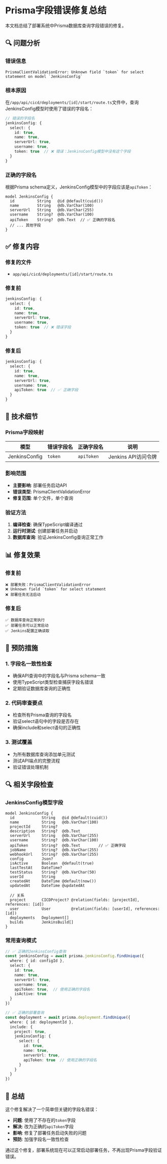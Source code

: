 # Prisma字段错误修复总结

本文档总结了部署系统中Prisma数据库查询字段错误的修复。

## 🔍 **问题分析**

### **错误信息**
```
PrismaClientValidationError: Unknown field `token` for select statement on model `JenkinsConfig`
```

### **根本原因**
在`/app/api/cicd/deployments/[id]/start/route.ts`文件中，查询JenkinsConfig模型时使用了错误的字段名：

```typescript
// 错误的字段名
jenkinsConfig: {
  select: {
    id: true,
    name: true,
    serverUrl: true,
    username: true,
    token: true  // ❌ 错误：JenkinsConfig模型中没有这个字段
  }
}
```

### **正确的字段名**
根据Prisma schema定义，JenkinsConfig模型中的字段应该是`apiToken`：

```prisma
model JenkinsConfig {
  id          String   @id @default(cuid())
  name        String   @db.VarChar(100)
  serverUrl   String   @db.VarChar(255)
  username    String?  @db.VarChar(100)
  apiToken    String?  @db.Text  // ✅ 正确的字段名
  // ... 其他字段
}
```

## ✅ **修复内容**

### **修复的文件**
- `app/api/cicd/deployments/[id]/start/route.ts`

### **修复前**
```typescript
jenkinsConfig: {
  select: {
    id: true,
    name: true,
    serverUrl: true,
    username: true,
    token: true  // ❌ 错误字段
  }
}
```

### **修复后**
```typescript
jenkinsConfig: {
  select: {
    id: true,
    name: true,
    serverUrl: true,
    username: true,
    apiToken: true  // ✅ 正确字段
  }
}
```

## 🔧 **技术细节**

### **Prisma字段映射**
| 模型 | 错误字段名 | 正确字段名 | 说明 |
|------|------------|------------|------|
| JenkinsConfig | `token` | `apiToken` | Jenkins API访问令牌 |

### **影响范围**
- **主要影响**: 部署任务启动API
- **错误类型**: PrismaClientValidationError
- **修复范围**: 单个文件，单个查询

### **验证方法**
1. **编译检查**: 确保TypeScript编译通过
2. **运行时测试**: 创建部署任务并启动
3. **数据库查询**: 验证JenkinsConfig查询正常工作

## 📊 **修复效果**

### **修复前**
```
❌ 部署失败：PrismaClientValidationError
❌ Unknown field `token` for select statement
❌ 部署任务无法启动
```

### **修复后**
```
✅ 数据库查询正常执行
✅ 部署任务可以正常启动
✅ Jenkins配置正确读取
```

## 🎯 **预防措施**

### **1. 字段名一致性检查**
- 确保API查询中的字段名与Prisma schema一致
- 使用TypeScript类型检查捕获字段名错误
- 定期验证数据库查询的正确性

### **2. 代码审查要点**
- 检查所有Prisma查询的字段名
- 验证select语句中的字段是否存在
- 确保include和select语句的正确性

### **3. 测试覆盖**
- 为所有数据库查询添加单元测试
- 测试API端点的完整流程
- 验证错误处理机制

## 🔍 **相关字段检查**

### **JenkinsConfig模型字段**
```prisma
model JenkinsConfig {
  id            String   @id @default(cuid())
  name          String   @db.VarChar(100)
  projectId     String?
  description   String?  @db.Text
  serverUrl     String   @db.VarChar(255)
  username      String?  @db.VarChar(100)
  apiToken      String?  @db.Text        // ✅ 正确字段
  jobName       String?  @db.VarChar(255)
  webhookUrl    String?  @db.VarChar(255)
  config        Json?
  isActive      Boolean  @default(true)
  lastTestAt    DateTime?
  testStatus    String?  @db.VarChar(50)
  userId        String
  createdAt     DateTime @default(now())
  updatedAt     DateTime @updatedAt
  
  // 关系
  project       CICDProject? @relation(fields: [projectId], references: [id])
  user          User         @relation(fields: [userId], references: [id])
  deployments   Deployment[]
  builds        JenkinsBuild[]
}
```

### **常用查询模式**
```typescript
// ✅ 正确的JenkinsConfig查询
const jenkinsConfig = await prisma.jenkinsConfig.findUnique({
  where: { id: configId },
  select: {
    id: true,
    name: true,
    serverUrl: true,
    username: true,
    apiToken: true,  // 使用正确的字段名
    isActive: true
  }
})

// ✅ 正确的部署查询
const deployment = await prisma.deployment.findUnique({
  where: { id: deploymentId },
  include: {
    project: true,
    jenkinsConfig: {
      select: {
        id: true,
        name: true,
        serverUrl: true,
        apiToken: true  // 使用正确的字段名
      }
    }
  }
})
```

## 📝 **总结**

这个修复解决了一个简单但关键的字段名错误：
- **问题**: 使用了不存在的`token`字段
- **解决**: 改为正确的`apiToken`字段
- **影响**: 修复了部署任务启动失败的问题
- **预防**: 加强字段名一致性检查

通过这个修复，部署系统现在可以正常启动部署任务，不再出现Prisma字段验证错误。
